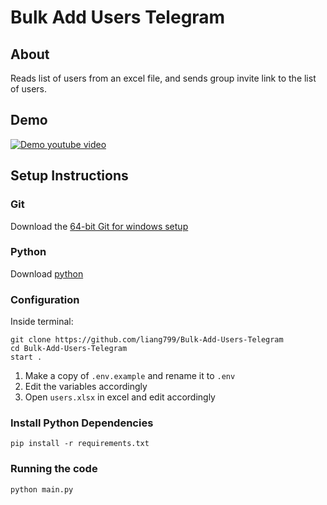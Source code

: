 # Bulk Add Users Telegram
## About
Reads list of users from an excel file, and sends group invite link to the list of users.

## Demo
[![Demo youtube video](https://img.youtube.com/vi/1pGGPR0eIZ0/0.jpg)](https://www.youtube.com/watch?v=1pGGPR0eIZ0)

## Setup Instructions
### Git
Download the [64-bit Git for windows setup](https://git-scm.com/download/win)
### Python
Download [python](https://www.python.org/downloads/)
### Configuration
Inside terminal:
```commandline
git clone https://github.com/liang799/Bulk-Add-Users-Telegram
cd Bulk-Add-Users-Telegram
start .
```
1. Make a copy of `.env.example` and rename it to `.env`
2. Edit the variables accordingly
3. Open `users.xlsx` in excel and edit accordingly
### Install Python Dependencies
```commandline
pip install -r requirements.txt
```
### Running the code
```commandline
python main.py
```
